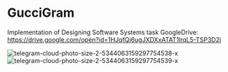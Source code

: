 # GucciGram
Implementation of Designing Software Systems task
GoogleDrive: https://drive.google.com/open?id=1HJqfQj6ugJXDXxATAT1lrqL5-TSP3D2j

![telegram-cloud-photo-size-2-5344063159297754538-x](https://user-images.githubusercontent.com/20316157/212575208-2104c5c6-a445-41b4-aacb-5b793901da35.jpg)
![telegram-cloud-photo-size-2-5344063159297754539-x](https://user-images.githubusercontent.com/20316157/212575221-fb79eb90-b3b4-4961-b983-66b00fef5d45.jpg)
